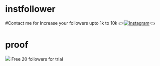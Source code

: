 # instfollower

#Contact me for 
Increase your followers upto 1k to 10k 
👉[![Instagram](https://img.shields.io/badge/INSTAGRAM-FOLLOW-red?style=for-the-badge&logo=instagram)](https://www.instagram.com/shubhamgosainn)👈
# proof 
![ ](https://raw.githubusercontent.com/ShuBhamg0sain/instfollower/main/resources/IMG_20210402_110329.jpg)
Free 20 followers for trial
